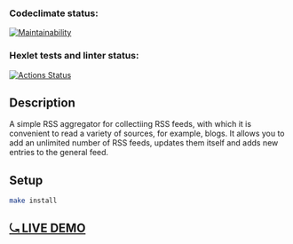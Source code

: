 ### Codeclimate status:

[![Maintainability](https://api.codeclimate.com/v1/badges/84df7a897759697ee46d/maintainability)](https://codeclimate.com/github/AllegroGH/frontend-project-11/maintainability)

### Hexlet tests and linter status:

[![Actions Status](https://github.com/AllegroGH/frontend-project-11/actions/workflows/hexlet-check.yml/badge.svg)](https://github.com/AllegroGH/frontend-project-11/actions)

## Description

A simple RSS aggregator for collectiing RSS feeds, with which it is convenient to read a variety of sources, for example, blogs. It allows you to add an unlimited number of RSS feeds, updates them itself and adds new entries to the general feed.

## Setup

```bash
make install
```

## [⤿ LIVE DEMO](https://frontend-project-11-allegroghs-projects.vercel.app/)
